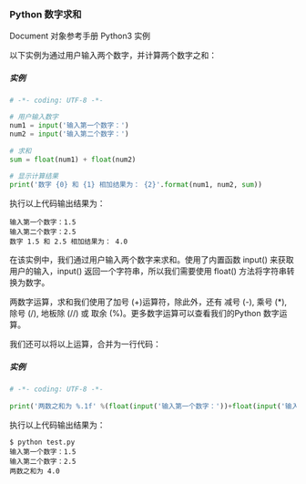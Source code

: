 ### Python 数字求和
Document 对象参考手册 Python3 实例

以下实例为通过用户输入两个数字，并计算两个数字之和：

##### 实例
```python
# -*- coding: UTF-8 -*-

# 用户输入数字
num1 = input('输入第一个数字：')
num2 = input('输入第二个数字：')
 
# 求和
sum = float(num1) + float(num2)
 
# 显示计算结果
print('数字 {0} 和 {1} 相加结果为： {2}'.format(num1, num2, sum))
```
执行以上代码输出结果为：
```
输入第一个数字：1.5
输入第二个数字：2.5
数字 1.5 和 2.5 相加结果为： 4.0
```
在该实例中，我们通过用户输入两个数字来求和。使用了内置函数 input() 来获取用户的输入，input() 返回一个字符串，所以我们需要使用 float() 方法将字符串转换为数字。

两数字运算，求和我们使用了加号 (+)运算符，除此外，还有 减号 (-), 乘号 (*), 除号 (/), 地板除 (//) 或 取余 (%)。更多数字运算可以查看我们的Python 数字运算。

我们还可以将以上运算，合并为一行代码：

##### 实例
```python
# -*- coding: UTF-8 -*-
 
print('两数之和为 %.1f' %(float(input('输入第一个数字：'))+float(input('输入第二个数字：'))))
```
执行以上代码输出结果为：
```
$ python test.py 
输入第一个数字：1.5
输入第二个数字：2.5
两数之和为 4.0
```
